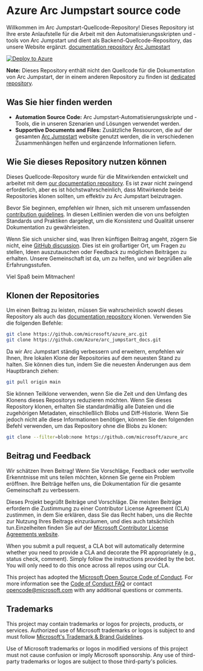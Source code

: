# Azure Arc Jumpstart source code

Willkommen im Arc Jumpstart-Quellcode-Repository! Dieses Repository ist Ihre erste Anlaufstelle für die Arbeit mit den Automatisierungsskripten und -tools von Arc Jumpstart und dient als Backend-Quellcode-Repository, das unsere Website ergänzt.
[documentation repository](https://github.com/Azure/arc_jumpstart_docs)
[Arc Jumpstart](https://aka.ms/arcjumpstart)

[![Deploy to Azure](https://aka.ms/deploytoazurebutton)](https://portal.azure.com/#create/Microsoft.Template/uri/https%3A%2F%2Fraw.githubusercontent.com%2Faktapaz%2Fazure_arc%2Fbootcamp%2Fazure_jumpstart_arcbox%2Fbicep%2Fmain.json)

**Note:** Dieses Repository enthält nicht den Quellcode für die Dokumentation von Arc Jumpstart, der in einem anderen Repository zu finden ist  [dedicated repository](https://github.com/Azure/arc_jumpstart_docs).

## Was Sie hier finden werden

- **Automation Source Code:** Arc Jumpstart-Automatisierungsskripte und -Tools, die in unseren Szenarien und Lösungen verwendet werden.
- **Supportive Documents and Files:** Zusätzliche Ressourcen, die auf der gesamten  [Arc Jumpstart](https://aka.ms/ArcJumpstart) website genutzt werden, die in verschiedenen Zusammenhängen helfen und ergänzende Informationen liefern.

## Wie Sie dieses Repository nutzen können

Dieses Quellcode-Repository wurde für die Mitwirkenden entwickelt und arbeitet mit dem [our documentation repository](https://github.com/Azure/arc_jumpstart_docs). Es ist zwar nicht zwingend erforderlich, aber es ist höchstwahrscheinlich, dass Mitwirkende beide Repositories klonen sollten, um effektiv zu Arc Jumpstart beizutragen.

Bevor Sie beginnen, empfehlen wir Ihnen, sich mit unserem umfassenden [contribution guidelines](https://aka.ms/JumpstartContribution). In diesen Leitlinien werden die von uns befolgten Standards und Praktiken dargelegt, um die Konsistenz und Qualität unserer Dokumentation zu gewährleisten.

Wenn Sie sich unsicher sind, was Ihren künftigen Beitrag angeht, zögern Sie nicht, eine [GitHub discussion](https://aka.ms/JumpstartDiscussions). Dies ist ein großartiger Ort, um Fragen zu stellen, Ideen auszutauschen oder Feedback zu möglichen Beiträgen zu erhalten. Unsere Gemeinschaft ist da, um zu helfen, und wir begrüßen alle Erfahrungsstufen.

Viel Spaß beim Mitmachen!

## Klonen der Repositories

Um einen Beitrag zu leisten, müssen Sie wahrscheinlich sowohl dieses Repository als auch das [documentation repository](https://github.com/Azure/arc_jumpstart_docs) klonen. Verwenden Sie die folgenden Befehle:

```bash
git clone https://github.com/microsoft/azure_arc.git
git clone https://github.com/Azure/arc_jumpstart_docs.git
```

Da wir Arc Jumpstart ständig verbessern und erweitern, empfehlen wir Ihnen, Ihre lokalen Klone der Repositories auf dem neuesten Stand zu halten. Sie können dies tun, indem Sie die neuesten Änderungen aus dem Hauptbranch ziehen:

```bash
git pull origin main
```

Sie können Teilklone verwenden, wenn Sie die Zeit und den Umfang des Klonens dieses Repositorys reduzieren möchten. Wenn Sie dieses Repository klonen, erhalten Sie standardmäßig alle Dateien und die zugehörigen Metadaten, einschließlich Blobs und Diff-Historie. Wenn Sie jedoch nicht alle diese Informationen benötigen, können Sie den folgenden Befehl verwenden, um das Repository ohne die Blobs zu klonen:

```bash
git clone --filter=blob:none https://github.com/microsoft/azure_arc
```

## Beitrag und Feedback

Wir schätzen Ihren Beitrag! Wenn Sie Vorschläge, Feedback oder wertvolle Erkenntnisse mit uns teilen möchten, können Sie gerne ein Problem eröffnen. Ihre Beiträge helfen uns, die Dokumentation für die gesamte Gemeinschaft zu verbessern.

Dieses Projekt begrüßt Beiträge und Vorschläge.  Die meisten Beiträge erfordern die Zustimmung zu einer
Contributor License Agreement (CLA) zustimmen, in dem Sie erklären, dass Sie das Recht haben, uns die Rechte zur Nutzung Ihres Beitrags einzuräumen, und dies auch tatsächlich tun.Einzelheiten finden Sie auf der [Microsoft Contributor License Agreements website](https://cla.opensource.microsoft.com).

When you submit a pull request, a CLA bot will automatically determine whether you need to provide
a CLA and decorate the PR appropriately (e.g., status check, comment). Simply follow the instructions
provided by the bot. You will only need to do this once across all repos using our CLA.

This project has adopted the [Microsoft Open Source Code of Conduct](https://opensource.microsoft.com/codeofconduct/).
For more information see the [Code of Conduct FAQ](https://opensource.microsoft.com/codeofconduct/faq/) or
contact [opencode@microsoft.com](mailto:opencode@microsoft.com) with any additional questions or comments.

## Trademarks

This project may contain trademarks or logos for projects, products, or services. Authorized use of Microsoft trademarks or logos is subject to and must follow [Microsoft's Trademark & Brand Guidelines](https://www.microsoft.com/legal/intellectualproperty/trademarks/usage/general).

Use of Microsoft trademarks or logos in modified versions of this project must not cause confusion or imply Microsoft sponsorship.
Any use of third-party trademarks or logos are subject to those third-party's policies.
